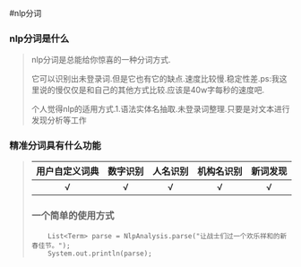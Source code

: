#nlp分词

### nlp分词是什么
> nlp分词是总能给你惊喜的一种分词方式.
> 
> 它可以识别出未登录词.但是它也有它的缺点.速度比较慢.稳定性差.ps:我这里说的慢仅仅是和自己的其他方式比较.应该是40w字每秒的速度吧.
> 
> 个人觉得nlp的适用方式.1.语法实体名抽取.未登录词整理.只要是对文本进行发现分析等工作





### 精准分词具有什么功能

><table>
<thead><tr>
<th>用户自定义词典</th>
<th align="center">数字识别</th>
<th align="center">人名识别</th>
<th align="center">机构名识别</th>
<th align="center">新词发现</th>
</tr></thead>
<tbody><tr>
<td align="center">√</td>
<td align="center">√</td>
<td align="center">√</td>
<td align="center">√</td>
<td align="center">√</td>
</tr></tbody>
</table>

### 一个简单的使用方式
> 
		List<Term> parse = NlpAnalysis.parse("让战士们过一个欢乐祥和的新春佳节。");
		System.out.println(parse);

